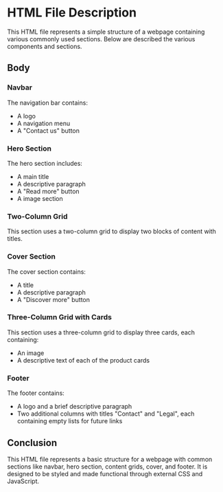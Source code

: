 # HTML File Description

This HTML file represents a simple structure of a webpage containing various commonly used sections. Below are described the various components and sections.

## Body

### Navbar

The navigation bar contains:
- A logo
- A navigation menu
- A "Contact us" button

### Hero Section

The hero section includes:
- A main title
- A descriptive paragraph
- A "Read more" button
- A image section

### Two-Column Grid

This section uses a two-column grid to display two blocks of content with titles.

### Cover Section

The cover section contains:
- A title
- A descriptive paragraph
- A "Discover more" button

### Three-Column Grid with Cards

This section uses a three-column grid to display three cards, each containing:
- An image
- A descriptive text of each of the product cards

### Footer

The footer contains:
- A logo and a brief descriptive paragraph
- Two additional columns with titles "Contact" and "Legal", each containing empty lists for future links


## Conclusion

This HTML file represents a basic structure for a webpage with common sections like navbar, hero section, content grids, cover, and footer. It is designed to be styled and made functional through external CSS and JavaScript.

